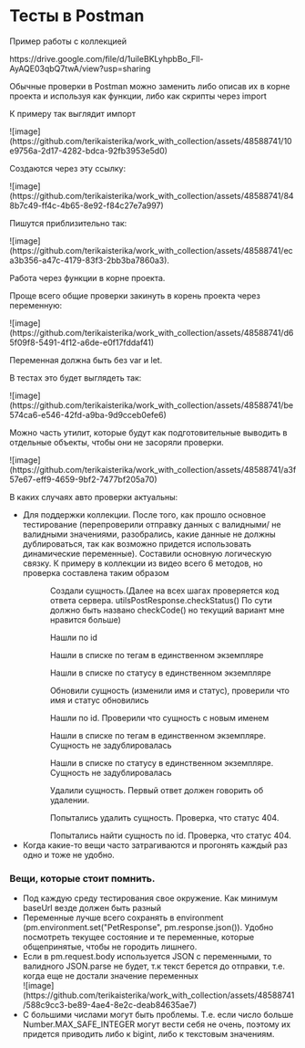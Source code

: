 <h1>Тесты в Postman</h1>
<p>Пример работы с коллекцией</p>
https://drive.google.com/file/d/1uiIeBKLyhpbBo_Fll-AyAQE03qbQ7twA/view?usp=sharing 
<p>Обычные проверки в Postman можно заменить либо описав их в корне проекта и используя как функции, либо как скрипты через import</p>
<p>К примеру так выглядит импорт</p>
![image](https://github.com/terikaisterika/work_with_collection/assets/48588741/10e9756a-2d17-4282-bdca-92fb3953e5d0)
<p>Создаются через эту ссылку:</p>
![image](https://github.com/terikaisterika/work_with_collection/assets/48588741/848b7c49-ff4c-4b65-8e92-f84c27e7a997)
<p>Пишутся приблизительно так:</p>
![image](https://github.com/terikaisterika/work_with_collection/assets/48588741/eca3b356-a47c-4179-83f3-2bb3ba7860a3).
<p>Работа через функции в корне проекта.</p>
<p>Проще всего общие проверки закинуть в корень проекта через переменную:</p>
![image](https://github.com/terikaisterika/work_with_collection/assets/48588741/d65f09f8-5491-4f12-a6de-e0f17fddaf41)
<p>Переменная должна быть без var и let.</p>
<p>В тестах это будет выглядеть так: </p>
![image](https://github.com/terikaisterika/work_with_collection/assets/48588741/be574ca6-e546-42fd-a9ba-9d9cceb0efe6)
<p>Можно часть утилит, которые будут как подготовительные выводить в отдельные объекты, чтобы они не засоряли проверки.</p>
![image](https://github.com/terikaisterika/work_with_collection/assets/48588741/a3f57e67-eff9-4659-9bf2-7477bf205a70)
<p>В каких случаях авто проверки актуальны:</p>
<ul>
  <li>Для поддержки коллекции. После того, как прошло основное тестирование (перепроверили отправку данных с валидными/ не валидными значениями, разобрались, какие данные не должны дублироваться, так как возможно придется использовать динамические переменные). Составили основную логическую связку. К примеру в коллекции из видео всего 6 методов, но проверка составлена таким образом</li>
  <ul>
    <ol>Создали сущность.(Далее на всех шагах проверяется код ответа сервера. utilsPostResponse.checkStatus() По сути должно быть названо checkCode() но текущий вариант мне нравится больше)</ol>
    <ol>Нашли по id</ol>
    <ol>Нашли в списке по тегам в единственном экземпляре</ol>
    <ol>Нашли в списке по статусу в единственном экземпляре</ol>
    <ol>Обновили сущность (изменили имя и статус), проверили что имя и статус обновились</ol>
    <ol>Нашли по id. Проверили что сущность с новым именем</ol>
    <ol>Нашли в списке по тегам в единственном экземпляре. Сущность не задублировалась</ol>
    <ol>Нашли в списке по статусу в единственном экземпляре. Сущность не задублировалась</ol>
    <ol>Удалили сущность. Первый ответ должен говорить об удалении.</ol>
    <ol>Попытались удалить сущность. Проверка, что статус 404.</ol>
    <ol>Попытались найти сущность по id. Проверка, что статус 404.</ol>
  </ul>
  <li>Когда какие-то вещи часто затрагиваются и прогонять каждый раз одно и тоже не удобно.</li>
</ul>

<h3>Вещи, которые стоит помнить.</h3>
<ul>
  <li>Под каждую среду тестирования свое окружение. Как минимум baseUrl везде должен быть разный</li>
  <li>Переменные лучше всего сохранять в environment (pm.environment.set("PetResponse", pm.response.json()). Удобно посмотреть текущее состояние и те переменные, которые общепринятые, чтобы не городить лишнего.</li>
  <li>Если в pm.request.body используется JSON с переменными, то валидного JSON.parse не будет, т.к текст берется до отправки, т.е. когда еще не достали значение переменных</li>
  ![image](https://github.com/terikaisterika/work_with_collection/assets/48588741/588c9cc3-be89-4ae4-8e2c-deab84635ae7)
  <li>С большими числами могут быть проблемы. Т.е. если число больше Number.MAX_SAFE_INTEGER могут вести себя не очень, поэтому их придется приводить либо к bigint, либо к текстовым значениям.</li>
</ul>






